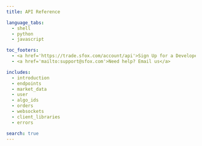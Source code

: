 ```yaml
---
title: API Reference

language_tabs:
  - shell
  - python
  - javascript

toc_footers:
  - <a href='https://trade.sfox.com/account/api'>Sign Up for a Developer Key</a>
  - <a href='mailto:support@sfox.com'>Need help? Email us</a>

includes:
  - introduction
  - endpoints
  - market_data
  - user
  - algo_ids
  - orders
  - websockets
  - client_libraries
  - errors

search: true
---
```

